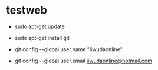 # testweb


- sudo apt-get update
- sudo apt-get install git


- git config --global user.name "iiwudaonline"
- git config --global user.email iiwudaonline@hotmail.com
